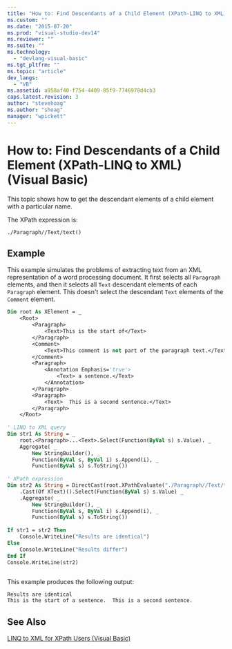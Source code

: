 ```yaml
---
title: "How to: Find Descendants of a Child Element (XPath-LINQ to XML) (Visual Basic) | Microsoft Docs"
ms.custom: ""
ms.date: "2015-07-20"
ms.prod: "visual-studio-dev14"
ms.reviewer: ""
ms.suite: ""
ms.technology: 
  - "devlang-visual-basic"
ms.tgt_pltfrm: ""
ms.topic: "article"
dev_langs: 
  - "VB"
ms.assetid: a958af40-f754-4409-85f9-7746978d4cb3
caps.latest.revision: 3
author: "stevehoag"
ms.author: "shoag"
manager: "wpickett"
---
```

# How to: Find Descendants of a Child Element (XPath-LINQ to XML) (Visual Basic)
This topic shows how to get the descendant elements of a child element with a particular name.  
  
 The XPath expression is:  
  
 `./Paragraph//Text/text()`  
  
## Example  
 This example simulates the problems of extracting text from an XML representation of a word processing document. It first selects all `Paragraph` elements, and then it selects all `Text` descendant elements of each `Paragraph` element. This doesn't select the descendant `Text` elements of the `Comment` element.  
  
```vb  
Dim root As XElement = _  
    <Root>  
        <Paragraph>  
            <Text>This is the start of</Text>  
        </Paragraph>  
        <Comment>  
            <Text>This comment is not part of the paragraph text.</Text>  
        </Comment>  
        <Paragraph>  
            <Annotation Emphasis='true'>  
                <Text> a sentence.</Text>  
            </Annotation>  
        </Paragraph>  
        <Paragraph>  
            <Text>  This is a second sentence.</Text>  
        </Paragraph>  
    </Root>  
  
' LINQ to XML query  
Dim str1 As String = _  
    root.<Paragraph>...<Text>.Select(Function(ByVal s) s.Value). _  
    Aggregate( _  
        New StringBuilder(), _  
        Function(ByVal s, ByVal i) s.Append(i), _  
        Function(ByVal s) s.ToString())  
  
' XPath expression  
Dim str2 As String = DirectCast(root.XPathEvaluate("./Paragraph//Text/text()"), IEnumerable) _  
    .Cast(Of XText)().Select(Function(ByVal s) s.Value) _  
    .Aggregate( _  
        New StringBuilder(), _  
        Function(ByVal s, ByVal i) s.Append(i), _  
        Function(ByVal s) s.ToString())  
  
If str1 = str2 Then  
    Console.WriteLine("Results are identical")  
Else  
    Console.WriteLine("Results differ")  
End If  
Console.WriteLine(str2)  
  
```  
  
 This example produces the following output:  
  
```  
Results are identical  
This is the start of a sentence.  This is a second sentence.  
```  
  
## See Also  
 [LINQ to XML for XPath Users (Visual Basic)](../../../../visual-basic/programming-guide/concepts/linq/linq-to-xml-for-xpath-users.md)